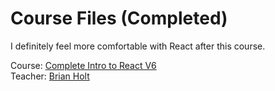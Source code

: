 # Course Files (Completed)

I definitely feel more comfortable with React after this course.

Course: [Complete Intro to React V6](https://frontendmasters.com/courses/complete-react-v6/)  
Teacher: [Brian Holt](https://twitter.com/holtbt)
